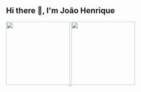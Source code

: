 ## Hi there 👋, I'm João Henrique

<div justify-content="center">
  <a href="https://github.com/joaohgp-dev">
    <img height=174 src="https://github-readme-stats.vercel.app/api?username=joaohgp-dev&show_icons=true&theme=gotham" />
    <img height=174 src="https://github-readme-stats.vercel.app/api/top-langs/?username=joaohgp-dev&size_weight=0.5&count_weight=0.5&theme=gotham&layout=compact&card_width=320" />
  </a>
</div>
